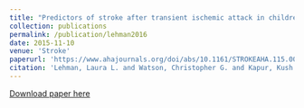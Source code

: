 ```yaml
---
title: "Predictors of stroke after transient ischemic attack in children"
collection: publications
permalink: /publication/lehman2016
date: 2015-11-10
venue: 'Stroke'
paperurl: 'https://www.ahajournals.org/doi/abs/10.1161/STROKEAHA.115.009904'
citation: 'Lehman, Laura L. and Watson, Christopher G. and Kapur, Kush and Danehy, Amy R. and Rivkin, Michael J. (2016). <u>Predictors of stroke after transient ischemic attack in children</u>. <i>Stroke</i>. 47(1):88-93.'
---
```


<a href='https://www.ahajournals.org/doi/abs/10.1161/STROKEAHA.115.009904'>Download paper here</a>
